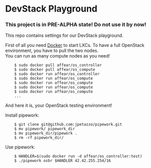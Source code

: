 # DevStack Playground
### This project is in __PRE-ALPHA__ state! Do not use it by now!

This repo contains settings for our DevStack playground.

First of all you need [Docker](https://www.docker.com/) to start LXCs. 
To have a full OpenStack environment, you have to pull the two nodes.  
You can run as many compute nodes as you need!  

```
	$ sudo docker pull affear/os_controller
	$ sudo docker pull affear/os_compute
	$ sudo docker run affear/os_controller
	$ sudo docker run affear/os_compute
	$ sudo docker run affear/os_compute
	$ sudo docker run affear/os_compute
	$ sudo docker run affear/os_compute
	...
```

And here it is, your OpenStack testing environment!

Install pipework:

```
	$ git clone git@github.com:jpetazzo/pipework.git
	$ mv pipework/ pipework_dir
	$ mv pipework_dir/pipework .
	$ rm -rf pipework_dir/
```

Use pipework:

```
	$ HANDLER=$(sudo docker run -d affear/os_controller:test)
	$ ./pipework osbr $HANDLER 42.42.255.254/16
```
